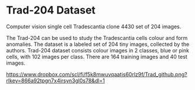 # Trad-204 Dataset
Computer vision single cell Tradescantia clone 4430 set of 204 images.

The Trad-204 can be used to study the Tradescantia cells colour and form anomalies. The dataset is a labeled set of 204 tiny images, collected by the authors. Trad-204 dataset consists colour images in 2 classes, blue or pink cells, with 102 images per class. There are 164 training images and 40 test images.


https://www.dropbox.com/scl/fi/f5k8mwuvqaatjs60rlz9f/Trad_github.png?rlkey=866a92tpgn7x4irsyn3gl0s78&dl=1
